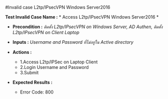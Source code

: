 #Invalid case L2tp/IPsecVPN Windows Server2016


**Test Invalid Case Name :** * Access L2tp/IPsecVPN Windows Server2016 *

* **Precondition :** *ติดตั้ง L2tp/IPsecVPN on Windows Server, AD Authen, ติดตั้ง L2tp/IPsecVPN on Client Laptop*

* **Inputs :**  *Username and Password ที่ไม่อยู่ใน Active directory*

* **Actions :** 
  * 1.Access L2tp/IPSec on Laptop Client
  * 2.Login Username and Password
  * 3.Submit  
  
* **Expected Results :** 
  * Error Code: 800
  
